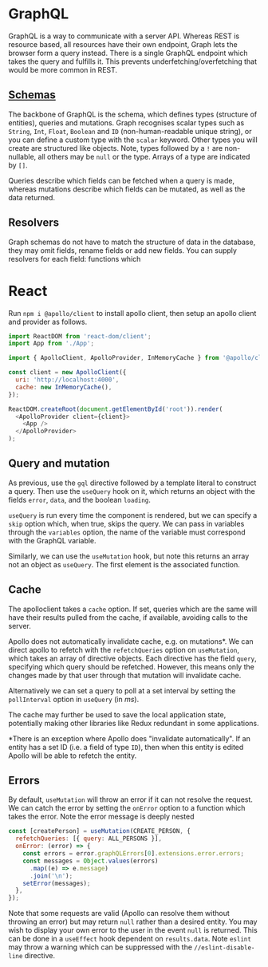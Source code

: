 # GraphQL

GraphQL is a way to communicate with a server API. Whereas REST is resource based, all resources have their own endpoint, Graph lets the browser form a query instead. There is a single GraphQL endpoint which takes the query and fulfills it. This prevents underfetching/overfetching that would be more common in REST.

## [Schemas](https://graphql.org/learn/schema)

The backbone of GraphQL is the schema, which defines types (structure of entities), queries and mutations. Graph recognises scalar types such as `String`, `Int`, `Float`, `Boolean` and `ID` (non-human-readable unique string), or you can define a custom type with the `scalar` keyword. Other types you will create are structured like objects. Note, types followed by a `!` are non-nullable, all others may be `null` or the type. Arrays of a type are indicated by `[]`.

Queries describe which fields can be fetched when a query is made, whereas mutations describe which fields can be mutated, as well as the data returned.

## Resolvers

Graph schemas do not have to match the structure of data in the database, they may omit fields, rename fields or add new fields. You can supply resolvers for each field: functions which

# React

Run `npm i @apollo/client` to install apollo client, then setup an apollo client and provider as follows.

```js
import ReactDOM from 'react-dom/client';
import App from './App';

import { ApolloClient, ApolloProvider, InMemoryCache } from '@apollo/client';

const client = new ApolloClient({
  uri: 'http://localhost:4000',
  cache: new InMemoryCache(),
});

ReactDOM.createRoot(document.getElementById('root')).render(
  <ApolloProvider client={client}>
    <App />
  </ApolloProvider>
);
```

## Query and mutation

As previous, use the `gql` directive followed by a template literal to construct a query. Then use the `useQuery` hook on it, which returns an object with the fields `error`, `data`, and the boolean `loading`.

`useQuery` is run every time the component is rendered, but we can specify a `skip` option which, when true, skips the query. We can pass in variables through the `variables` option, the name of the variable must correspond with the GraphQL variable.

Similarly, we can use the `useMutation` hook, but note this returns an array not an object as `useQuery`. The first element is the associated function.

## Cache

The apolloclient takes a `cache` option. If set, queries which are the same will have their results pulled from the cache, if available, avoiding calls to the server.

Apollo does not automatically invalidate cache, e.g. on mutations\*. We can direct apollo to refetch with the `refetchQueries` option on `useMutation`, which takes an array of directive objects. Each directive has the field `query`, specifying which query should be refetched. However, this means only the changes made by that user through that mutation will invalidate cache.

Alternatively we can set a query to poll at a set interval by setting the `pollInterval` option in `useQuery` (in _ms_).

The cache may further be used to save the local application state, potentially making other libraries like Redux redundant in some applications.

\*There is an exception where Apollo does "invalidate automatically". If an entity has a set ID (i.e. a field of type `ID`), then when this entity is edited Apollo will be able to refetch the entity.

## Errors

By default, `useMutation` will throw an error if it can not resolve the request. We can catch the error by setting the `onError` option to a function which takes the error. Note the error message is deeply nested

```js
const [createPerson] = useMutation(CREATE_PERSON, {
  refetchQueries: [{ query: ALL_PERSONS }],
  onError: (error) => {
    const errors = error.graphQLErrors[0].extensions.error.errors;
    const messages = Object.values(errors)
      .map((e) => e.message)
      .join('\n');
    setError(messages);
  },
});
```

Note that some requests are valid (Apollo can resolve them without throwing an error) but may return `null` rather than a desired entity. You may wish to display your own error to the user in the event `null` is returned. This can be done in a `useEffect` hook dependent on `results.data`. Note `eslint` may throw a warning which can be suppressed with the `//eslint-disable-line` directive.
